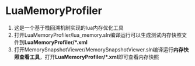 # LuaMemoryProfiler
1. 这是一个基于栈回溯机制实现的lua内存优化工具
2. 打开LuaMemoryProfiler/lua_memory.sln编译运行可以生成测试内存快照文件到**LuaMemoryProfiler/*.xml**
3. 打开MemorySnapshotViewer/MemorySnapshotViewer.sln编译运行**内存快照查看工具**，打开**LuaMemoryProfiler/*.xml**即可查看内存快照